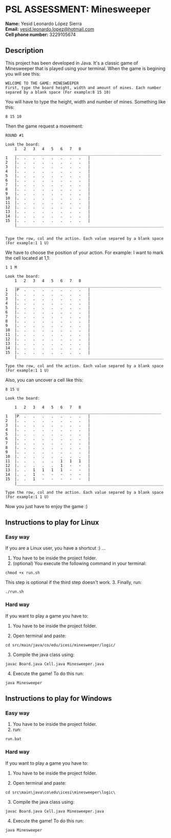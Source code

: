 # PSL ASSESSMENT: Minesweeper 
**Name:** Yesid Leonardo López Sierra  
**Email:** yesid.leonardo.lopez@hotmail.com  
**Cell phone number:** 3229105674  

## Description  
This project has been developed in Java. It's a classic game of Minesweeper that is played using your terminal. When the game is begining you will see this:  
```
WELCOME TO THE GAME: MINESWEEPER
First, type the board height, width and amount of mines. Each number separed by a blank space (For example:8 15 10)
```  
You will have to type the height, width and number of mines. Something like this:  
```
8 15 10
```  
Then the game request a movement:  
```  
ROUND #1

Look the board: 
	1	2	3	4	5	6	7	8	
	________________________________________________________________
1	|.	.	.	.	.	.	.	.	|
2	|.	.	.	.	.	.	.	.	|
3	|.	.	.	.	.	.	.	.	|
4	|.	.	.	.	.	.	.	.	|
5	|.	.	.	.	.	.	.	.	|
6	|.	.	.	.	.	.	.	.	|
7	|.	.	.	.	.	.	.	.	|
8	|.	.	.	.	.	.	.	.	|
9	|.	.	.	.	.	.	.	.	|
10	|.	.	.	.	.	.	.	.	|
11	|.	.	.	.	.	.	.	.	|
12	|.	.	.	.	.	.	.	.	|
13	|.	.	.	.	.	.	.	.	|
14	|.	.	.	.	.	.	.	.	|
15	|.	.	.	.	.	.	.	.	|
	|________________________________________________________________


Type the row, col and the action. Each value separed by a blank space (For example:1 1 U)
```  
We have to choose the position of your action. For example: I want to mark the cell located at 1,1:  
```  
1 1 M

Look the board: 
	1	2	3	4	5	6	7	8	
	________________________________________________________________
1	|P	.	.	.	.	.	.	.	|
2	|.	.	.	.	.	.	.	.	|
3	|.	.	.	.	.	.	.	.	|
4	|.	.	.	.	.	.	.	.	|
5	|.	.	.	.	.	.	.	.	|
6	|.	.	.	.	.	.	.	.	|
7	|.	.	.	.	.	.	.	.	|
8	|.	.	.	.	.	.	.	.	|
9	|.	.	.	.	.	.	.	.	|
10	|.	.	.	.	.	.	.	.	|
11	|.	.	.	.	.	.	.	.	|
12	|.	.	.	.	.	.	.	.	|
13	|.	.	.	.	.	.	.	.	|
14	|.	.	.	.	.	.	.	.	|
15	|.	.	.	.	.	.	.	.	|
	|________________________________________________________________

Type the row, col and the action. Each value separed by a blank space (For example:1 1 U)

```  
Also, you can uncover a cell like this:  
```  
8 15 U

Look the board: 

	1	2	3	4	5	6	7	8	
	________________________________________________________________
1	|P	.	.	.	.	.	.	.	|
2	|.	.	.	.	.	.	.	.	|
3	|.	.	.	.	.	.	.	.	|
4	|.	.	.	.	.	.	.	.	|
5	|.	.	.	.	.	.	.	.	|
6	|.	.	.	.	.	.	.	.	|
7	|.	.	.	.	.	.	.	.	|
8	|.	.	.	.	.	.	.	.	|
9	|.	.	.	.	.	.	.	.	|
10	|.	.	.	.	.	.	.	.	|
11	|.	.	.	.	.	1	1	1	|
12	|.	.	.	.	.	1	-	-	|
13	|.	.	1	1	1	1	-	-	|
14	|.	.	1	-	-	-	-	-	|
15	|.	.	1	-	-	-	-	-	|
	|________________________________________________________________

Type the row, col and the action. Each value separed by a blank space (For example:1 1 U)
```  


Now you just have to enjoy the game :)

## Instructions to play for Linux  

### Easy way  
If you are a Linux user, you have a shortcut :) ...  
1. You have to be inside the project folder.  
2. (optional) You execute the following command in your terminal:  
```
chmod +x run.sh
```  
This step is optional if the third step doesn't work.
3. Finally, run:  
```
./run.sh
```  

### Hard way
If you want to play a game you have to:  

1. You have to be inside the project folder.  

2. Open terminal and paste:  
```
cd src/main/java/co/edu/icesi/minesweeper/logic/
```  

3. Compile the java class using:  
```
javac Board.java Cell.java Minesweeper.java 
```  

4. Execute the game! To do this run:  
```
java Minesweeper
```  

## Instructions to play for Windows  
### Easy way  
1. You have to be inside the project folder.  
2. run:  
```
run.bat
```  
### Hard way

If you want to play a game you have to:  

1. You have to be inside the project folder.  

2. Open terminal and paste:  
```
cd src\main\java\co\edu\icesi\minesweeper\logic\                                       
```  

3. Compile the java class using:  
```
javac Board.java Cell.java Minesweeper.java 
```  

4. Execute the game! To do this run:  
```
java Minesweeper
```  
